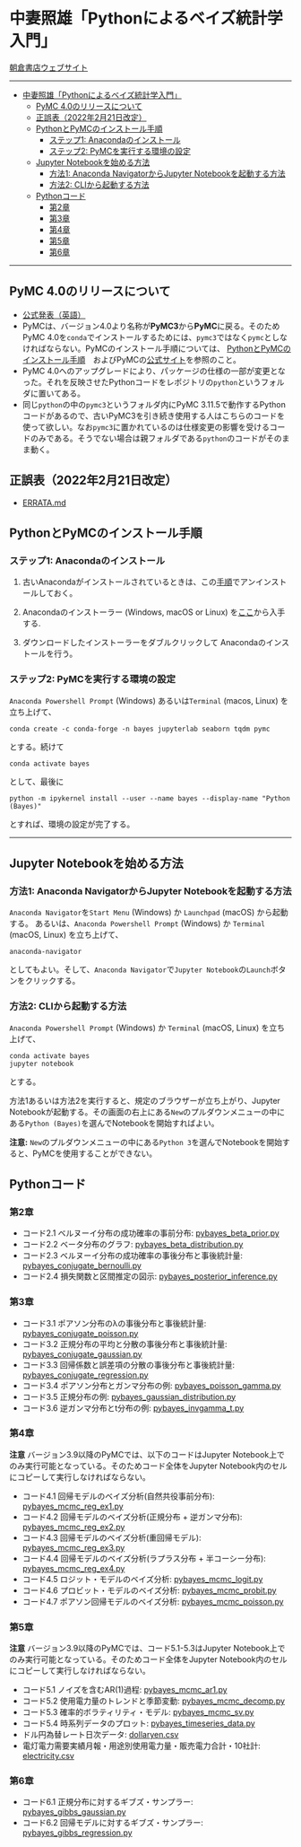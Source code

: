 # 中妻照雄「Pythonによるベイズ統計学入門」

[朝倉書店ウェブサイト](https://www.asakura.co.jp/books/isbn/978-4-254-12898-7/ "朝倉書店ウェブサイト")

---

- [中妻照雄「Pythonによるベイズ統計学入門」](#中妻照雄pythonによるベイズ統計学入門)
  - [PyMC 4.0のリリースについて](#pymc-40のリリースについて)
  - [正誤表（2022年2月21日改定）](#正誤表2022年2月21日改定)
  - [PythonとPyMCのインストール手順](#pythonとpymcのインストール手順)
    - [ステップ1: Anacondaのインストール](#ステップ1-anacondaのインストール)
    - [ステップ2: PyMCを実行する環境の設定](#ステップ2-pymcを実行する環境の設定)
  - [Jupyter Notebookを始める方法](#jupyter-notebookを始める方法)
    - [方法1: Anaconda NavigatorからJupyter Notebookを起動する方法](#方法1-anaconda-navigatorからjupyter-notebookを起動する方法)
    - [方法2: CLIから起動する方法](#方法2-cliから起動する方法)
  - [Pythonコード](#pythonコード)
    - [第2章](#第2章)
    - [第3章](#第3章)
    - [第4章](#第4章)
    - [第5章](#第5章)
    - [第6章](#第6章)

---

## PyMC 4.0のリリースについて

+ [公式発表（英語）](https://www.pymc.io/blog/v4_announcement.html)
+ PyMCは、バージョン4.0より名称が**PyMC3**から**PyMC**に戻る。そのためPyMC 4.0を`conda`でインストールするためには、`pymc3`ではなく`pymc`としなければならない。PyMCのインストール手順については、 [PythonとPyMCのインストール手順](#pythonとpymcのインストール手順)　およびPyMCの[公式サイト](https://www.pymc.io/projects/docs/en/stable/installation.html)を参照のこと。
+ PyMC 4.0へのアップグレードにより、パッケージの仕様の一部が変更となった。それを反映させたPythonコードをレポジトリの`python`というフォルダに置いてある。
+ 同じ`python`の中の`pymc3`というフォルダ内にPyMC 3.11.5で動作するPythonコードがあるので、古いPyMC3を引き続き使用する人はこちらのコードを使って欲しい。なお`pymc3`に置かれているのは仕様変更の影響を受けるコードのみである。そうでない場合は親フォルダである`python`のコードがそのまま動く。

## 正誤表（2022年2月21日改定）

+ [ERRATA.md](ERRATA.md)

## PythonとPyMCのインストール手順

### ステップ1: Anacondaのインストール

1. 古いAnacondaがインストールされているときは、この[手順](https://docs.anaconda.com/anaconda/install/uninstall/)でアンインストールしておく。

2. Anacondaのインストーラー (Windows, macOS or Linux) を[ここ](https://www.anaconda.com/products/distribution)から入手する.

3. ダウンロードしたインストーラーをダブルクリックして Anacondaのインストールを行う。

### ステップ2: PyMCを実行する環境の設定

`Anaconda Powershell Prompt` (Windows) あるいは`Terminal` (macos, Linux) を立ち上げて、

```IPython
conda create -c conda-forge -n bayes jupyterlab seaborn tqdm pymc
```

とする。続けて

```IPython
conda activate bayes
```

として、最後に

```IPython
python -m ipykernel install --user --name bayes --display-name "Python (Bayes)"
```

とすれば、環境の設定が完了する。

---

## Jupyter Notebookを始める方法

### 方法1: Anaconda NavigatorからJupyter Notebookを起動する方法

`Anaconda Navigator`を`Start Menu` (Windows) か `Launchpad` (macOS) から起動する。 あるいは、`Anaconda Powershell Prompt` (Windows) か `Terminal` (macOS, Linux) を立ち上げて、

```IPython
anaconda-navigator
```

としてもよい。そして、`Anaconda Navigator`で`Jupyter Notebook`の`Launch`ボタンをクリックする。

### 方法2: CLIから起動する方法

`Anaconda Powershell Prompt` (Windows) か `Terminal` (macOS, Linux) を立ち上げて、

```IPython
conda activate bayes
jupyter notebook
```

とする。

方法1あるいは方法2を実行すると、規定のブラウザーが立ち上がり、Jupyter Notebookが起動する。その画面の右上にある`New`のプルダウンメニューの中にある`Python (Bayes)`を選んでNotebookを開始すればよい。

**注意:** `New`のプルダウンメニューの中にある`Python 3`を選んでNotebookを開始すると、PyMCを使用することができない。

## Pythonコード

### 第2章

+ コード2.1 ベルヌーイ分布の成功確率の事前分布: [pybayes\_beta\_prior.py](python/pybayes_beta_prior.py)
+ コード2.2 ベータ分布のグラフ: [pybayes\_beta\_distribution.py](python/pybayes_beta_distribution.py)
+ コード2.3 ベルヌーイ分布の成功確率の事後分布と事後統計量: [pybayes\_conjugate\_bernoulli.py](python/pybayes_conjugate_bernoulli.py)
+ コード2.4 損失関数と区間推定の図示: [pybayes\_posterior\_inference.py](python/pybayes_posterior_inference.py)

### 第3章

+ コード3.1 ポアソン分布の&lambda;の事後分布と事後統計量: [pybayes\_conjugate\_poisson.py](python/pybayes_conjugate_poisson.py)
+ コード3.2 正規分布の平均と分散の事後分布と事後統計量: [pybayes\_conjugate\_gaussian.py](python/pybayes_conjugate_gaussian.py)
+ コード3.3 回帰係数と誤差項の分散の事後分布と事後統計量: [pybayes\_conjugate\_regression.py](python/pybayes_conjugate_regression.py)
+ コード3.4 ポアソン分布とガンマ分布の例: [pybayes\_poisson\_gamma.py](python/pybayes_poisson_gamma.py)
+ コード3.5 正規分布の例: [pybayes\_gaussian\_distribution.py](python/pybayes_gaussian_distribution.py)
+ コード3.6 逆ガンマ分布とt分布の例: [pybayes\_invgamma\_t.py](python/pybayes_invgamma_t.py)

### 第4章

**注意** バージョン3.9以降のPyMCでは、以下のコードはJupyter Notebook上でのみ実行可能となっている。そのためコード全体をJupyter Notebook内のセルにコピーして実行しなければならない。

+ コード4.1 回帰モデルのベイズ分析(自然共役事前分布): [pybayes\_mcmc\_reg\_ex1.py](python/pybayes_mcmc_reg_ex1.py)
+ コード4.2 回帰モデルのベイズ分析(正規分布 + 逆ガンマ分布): [pybayes\_mcmc\_reg\_ex2.py](python/pybayes_mcmc_reg_ex2.py)
+ コード4.3 回帰モデルのベイズ分析(重回帰モデル): [pybayes\_mcmc\_reg\_ex3.py](python/pybayes_mcmc_reg_ex3.py)
+ コード4.4 回帰モデルのベイズ分析(ラプラス分布 + 半コーシー分布): [pybayes\_mcmc\_reg\_ex4.py](python/pybayes_mcmc_reg_ex4.py)
+ コード4.5 ロジット・モデルのベイズ分析: [pybayes\_mcmc\_logit.py](python/pybayes_mcmc_logit.py)
+ コード4.6 プロビット・モデルのベイズ分析: [pybayes\_mcmc\_probit.py](python/pybayes_mcmc_probit.py)
+ コード4.7 ポアソン回帰モデルのベイズ分析: [pybayes\_mcmc\_poisson.py](python/pybayes_mcmc_poisson.py)

### 第5章

**注意** バージョン3.9以降のPyMCでは、コード5.1-5.3はJupyter Notebook上でのみ実行可能となっている。そのためコード全体をJupyter Notebook内のセルにコピーして実行しなければならない。

+ コード5.1 ノイズを含むAR(1)過程: [pybayes\_mcmc\_ar1.py](python/pybayes_mcmc_ar1.py)
+ コード5.2 使用電力量のトレンドと季節変動: [pybayes\_mcmc\_decomp.py](python/pybayes_mcmc_decomp.py)
+ コード5.3 確率的ボラティリティ・モデル: [pybayes\_mcmc\_sv.py](python/pybayes_mcmc_sv.py)
+ コード5.4 時系列データのプロット: [pybayes\_timeseries\_data.py](python/pybayes_timeseries_data.py)
+ ドル円為替レート日次データ: [dollaryen.csv](python/dollaryen.csv)
+ 電灯電力需要実績月報・用途別使用電力量・販売電力合計・10社計: [electricity.csv](python/electricity.csv)

### 第6章

+ コード6.1 正規分布に対するギブズ・サンプラー: [pybayes\_gibbs\_gaussian.py](python/pybayes_gibbs_gaussian.py)
+ コード6.2 回帰モデルに対するギブズ・サンプラー: [pybayes\_gibbs\_regression.py](python/pybayes_gibbs_regression.py)
